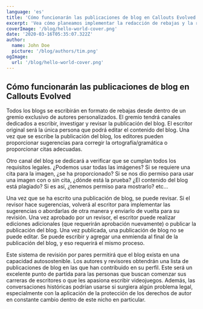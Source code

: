 ```yaml
---
language: 'es'
title: 'Cómo funcionarán las publicaciones de blog en Callouts Evolved'
excerpt: 'Vea cómo planeamos implementar la redacción de rebajas y la revisión por pares en todo nuestro contenido'
coverImage: '/blog/hello-world-cover.png'
date: '2020-03-16T05:35:07.322Z'
author:
  name: John Doe
  picture: '/blog/authors/tim.png'
ogImage:
  url: '/blog/hello-world-cover.png'
---
```

## Cómo funcionarán las publicaciones de blog en Callouts Evolved
Todos los blogs se escribirán en formato de rebajas desde dentro de un gremio exclusivo de autores personalizados. El gremio tendrá canales dedicados a escribir, investigar y revisar la publicación del blog. El escritor original será la única persona que podrá editar el contenido del blog. Una vez que se escribe la publicación del blog, los editores pueden proporcionar sugerencias para corregir la ortografía/gramática o proporcionar citas adecuadas.

Otro canal del blog se dedicará a verificar que se cumplan todos los requisitos legales. ¿Podemos usar todas las imágenes? Si se requiere una cita para la imagen, ¿se ha proporcionado? Si se nos dio permiso para usar una imagen con o sin cita, ¿dónde está la prueba? ¿El contenido del blog está plagiado? Si es así, ¿tenemos permiso para mostrarlo? etc...

Una vez que se ha escrito una publicación de blog, se puede revisar. Si el revisor hace sugerencias, volverá al escritor para implementar las sugerencias o abordarlas de otra manera y enviarlo de vuelta para su revisión. Una vez aprobado por un revisor, el escritor puede realizar ediciones adicionales (que requerirán aprobación nuevamente) o publicar la publicación del blog. Una vez publicada, una publicación de blog no se puede editar. Se puede escribir y agregar una enmienda al final de la publicación del blog, y eso requerirá el mismo proceso.

Este sistema de revisión por pares permitirá que el blog exista en una capacidad autosostenible. Los autores y revisores obtendrán una lista de publicaciones de blog en las que han contribuido en su perfil. Este será un excelente punto de partida para las personas que buscan comenzar sus carreras de escritores o que les apasiona escribir videojuegos. Además, las conversaciones históricas podrían usarse si surgiera algún problema legal, especialmente con la aplicación de la protección de los derechos de autor en constante cambio dentro de este nicho en particular.